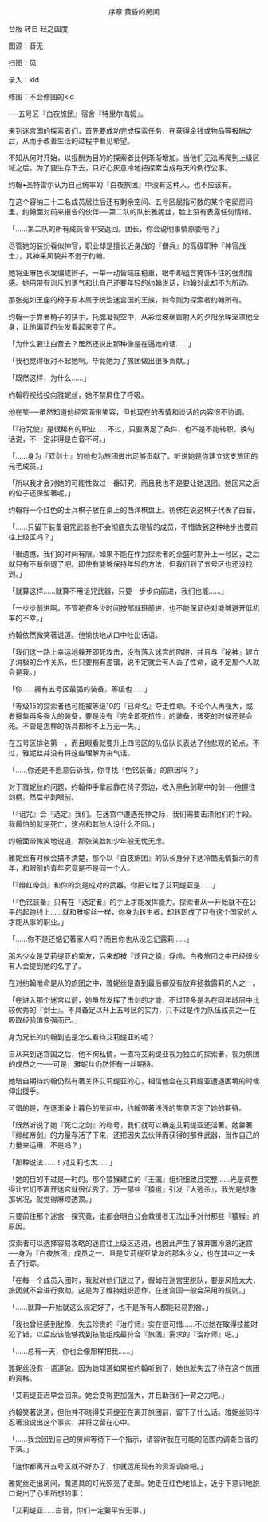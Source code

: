 <p align="center">序章 黄昏的房间</p>

台版 转自 轻之国度

图源：音无

扫图：风

录入：kid

修图：不会修图的kid

──五号区『白夜旅团』宿舍『特里尔海姆』。

来到迷宫国的探索者们，首先要成功完成探索任务，在获得金钱或物品等报酬之后，从而于改善生活的过程中看见希望。

不知从何时开始，以报酬为目的的探索者比例渐渐增加。当他们无法再爬到上级区域之后，为了要生存下去，只好心灰意冷地把探索当成每天的例行公事。

约翰•圣特雷尔认为自己统率的『白夜旅团』中没有这种人，也不应该有。

在这个容纳三十二名成员居住后还有剩余空间、五号区屈指可数的某个宅邸房间里，约翰面对前来报告的伙伴──第二队的队长雅妮丝，脸上没有表露任何情绪。

「……第二队的所有成员皆平安返回。团长，你会说明事情原委吧？」

尽管她的装扮看似神官，职业却是擅长近身战的『僧兵』的高级职种『神官战士』，其神采风貌并不逊于约翰。

她将亚麻色长发编成辫子，一举一动皆端庄稳重，眼中却蕴含掩饰不住的强烈情感。她用带有训斥的语气和比自己还要年轻的约翰说话，约翰对此却不为所动。

那张宛如王座的椅子原本属于统治迷宫国的王族，如今则为探索者约翰所有。

约翰一手靠著椅子的扶手，托腮凝视空中，从彩绘玻璃窗射入的夕阳余晖笼罩他全身，让他偏蓝的头发看起来变了色。

「为什么要让白音去？居然还说出那种像是在逼她的话……」

「我也觉得很对不起她啊。毕竟她为了旅团做出很多贡献。」

「既然这样，为什么……」

约翰将视线投向雅妮丝，她不禁屏住了呼吸。

他在笑──虽然知道他经常面带笑容，但他现在的表情和谈话的内容很不协调。

「『符咒使』是很稀有的职业……不过，只要满足了条件，也不是不能转职。换句话说，不一定非得是白音不可。」

「……身为『双剑士』的她也为旅团做出足够贡献了。听说她是你建立这支旅团的元老成员。」

「所以我才会对她的可能性做过一番研究，而且我也不是要让她退团。她回来之后的位子还保留著呢。」

约翰将一个红色的士兵棋子放在桌上的西洋棋盘上。彷佛在说这棋子代表了白音。

「……只留下装备诅咒武器也不会彻底失去理智的成员，不惜做到这种地步也要前往上级区吗？」

「很遗憾，我们的时间有限。如果不能在作为探索者的全盛时期升上一号区，之后就只有不断倒退了吧。即使有能够保持年轻的方法，但我们到了五号区也还没找到。」

「就算这样……就算不用诅咒武器，只要一步步向前进，我们也能……」

「一步步前进啊。不管花费多少时间按部就班前进，也不能保证绝对能够避开低机率的不幸。」

约翰依然微笑著说道。他愉快地从口中吐出话语。

「我们这一路上幸运地躲开即死攻击，没有落入迷宫的陷阱，并且与『秘神』建立了消极的合作关系，但只要稍有差错，说不定就会有人丢了性命，说不定那个人就会是我。」

「你……拥有五号区最强的装备，等级也……」

「等级15的探索者也可能被等级10的『已命名』夺走性命。不论个人再强大，或者搜集再多强大的装备，要是没有『完全即死抗性』的装备，该死的时候还是会死。不管是怎样的防具都称不上万无一失。」

在五号区排名第一，而且眼看就要升上四号区的队伍队长表达了他悲观的论点。不过，雅妮丝并没有将这些理解为丧气话。

「……你还是不愿意告诉我，你寻找『色铭装备』的原因吗？」

对于雅妮丝的问题，约翰伸手拿起靠在椅子旁边，收入黑色剑鞘中的剑──他握住剑柄，然后举到眼前。

「『诅咒』会『选定』我们。在迷宫中遭遇死神之际，我们需要击溃他们的手段。我最怕的就是死亡，这点和其他人没什么不同。」

约翰面带微笑地说道，那张笑脸如少年般无忧无虑。

雅妮丝有时候会搞不清楚，那个以『白夜旅团』的队长身分下达冷酷无情指示的青年，和眼前的青年究竟是不是同一个人。

「『绯红帝剑』和你的剑是成对的武器，你把它给了艾莉缇亚是……」

「『色铭装备』只有在『选定者』的手上才能发挥能力。探索者从一开始就不在公平的起跑线上……就和雅妮丝一样，你身为转生者，却转职成了只有这个国家的人才能从事的职业。」

「……你不是还惦记著家人吗？而且你也从没忘记露莉……」

那名少女是艾莉缇亚的挚友，后来却被『炫目之猿』俘虏。白夜旅团之中已经很少有人会提到她的名字了。

在对约翰唯命是从的旅团之中，雅妮丝是直到最后都没有放弃拯救露莉的人之一。

「在进入那个迷宫以前，她虽然发挥了击剑的才能，不过顶多是名在同年龄层中比较优秀的『剑士』。不具备足以升上五号区的实力，只不过是作为队伍成员之一在吸取经验值变强而已。」

身为兄长的约翰到底是怎么看待艾莉缇亚的呢？

自从来到迷宫国之后，他不徇私情，一直将艾莉缇亚视为独立的探索者，视为旅团的成员之一──可是，雅妮丝仍然怀有一丝期待。

她暗自期待约翰仍然有著关怀艾莉缇亚的心，相信他会在艾莉缇亚遭遇困境的时候伸出援手。

可惜的是，在逐渐染上暮色的房间中，约翰带著浅浅的笑意否定了她的期待。

「既然听说了她『死亡之剑』的称号，我们就可以确定艾莉缇亚还活著。她靠著『绯红帝剑』的力量存活了下来，还把因失去伙伴而获得的那件武器，当作自己的力量来运用，不是吗？」

「那种说法……！对艾莉也太……」

「她的目的不过是一时的。那个猿猴建立的『王国』组织细致且完整……光是调整得让它们不离开迷宫就很优秀了。万一那些『猿猴』引发『大逃杀』，我光是想像那状况，就觉得麻烦透顶。」

只要前往那个迷宫一探究竟，谁都会明白公会救援者无法出手对付那些『猿猴』的原因。

探索者可以选择容易攻略的迷宫往上级区迈进，也因此产生了被弃置冷落的迷宫──身为『白夜旅团』成员之一、且是艾莉缇亚挚友的那名少女，也在其中之一失去了行踪。

「在每一个成员入团时，我就对他们说过了，假如在迷宫里脱队，要是风险太大，旅团就不会进行救助。这是为了维持组织运作，在迷宫国一般会采用的规则。」

「……就算一开始就这么规定好了，也不是所有人都能轻易割舍。」

「我也曾经感到犹豫，失去珍贵的『治疗师』实在很可惜……不过她在取得技能时犯了错，以后应该能够找到技能组成最符合『旅团』需求的『治疗师』吧。」

「……总有一天，你也会像那样把我……」

雅妮丝没有一语道破。因为她知道如果被约翰听到了，她也就失去了待在这个旅团的资格。

「艾莉缇亚迟早会回来。她会变得更加强大，并且助我们一臂之力吧。」

约翰笑著说道，但他并不晓得艾莉缇亚在离开旅团前，留下了什么话。雅妮丝同样忍著没说出这个事实，并将之留在心中。

「……我会回到自己的房间等待下一个指示，请容许我在可能的范围内调查白音的下落。」

「连你都离开五号区就不好办了，你就运用现有的资源调查吧。」

雅妮丝走出房间，魔道具的灯光照亮了走廊。她走在红色地毯上，近乎下意识地脱口说出了心里所想的事：

「艾莉缇亚……白音，你们一定要平安无事。」


